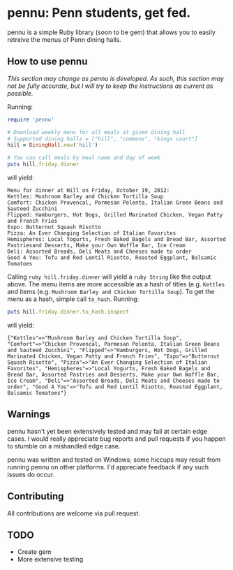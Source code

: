 # pennu: Penn students, get fed. #

pennu is a simple Ruby library (soon to be gem) that allows you to easily retreive the menus of Penn dining halls.

## How to use pennu ##

*This section may change as pennu is developed.  As such, this section may not be fully accurate, but I will try to keep the instructions as current as possible.*

Running:

```ruby
require 'pennu'

# Download weekly menu for all meals at given dining hall
# Supported dining halls = ["hill", "commons", "kings court"]
hill = DiningHall.new('hill')

# You can call meals by meal name and day of week
puts hill.friday.dinner
```

will yield:
```
Menu for dinner at Hill on Friday, October 19, 2012:
Kettles: Mushroom Barley and Chicken Tortilla Soup
Comfort: Chicken Provencal, Parmesan Polenta, Italian Green Beans and Sauteed Zucchini
Flipped: Hamburgers, Hot Dogs, Grilled Marinated Chicken, Vegan Patty and French Fries
Expo: Butternut Squash Risotto
Pizza: An Ever Changing Selection of Italian Favorites
Hemispheres: Local Yogurts, Fresh Baked Bagels and Bread Bar, Assorted Pastriesand Desserts, Make your Own Waffle Bar, Ice Cream
Deli: Assorted Breads, Deli Meats and Cheeses made to order
Good 4 You: Tofu and Red Lentil Risotto, Roasted Eggplant, Balsamic Tomatoes
```

Calling ```ruby hill.friday.dinner``` will yield a ```ruby String``` like the output above.  The menu items are more accessible as a hash of titles (e.g. ```Kettles``` and items (e.g. ```Mushroom Barley and Chicken Tortilla Soup```).  To get the menu as a hash, simple call ```to_hash```.  Running:

```ruby
puts hill.friday.dinner.to_hash.inspect
```

will yield:
```
{"Kettles"=>"Mushroom Barley and Chicken Tortilla Soup", "Comfort"=>"Chicken Provencal, Parmesan Polenta, Italian Green Beans and Sauteed Zucchini", "Flipped"=>"Hamburgers, Hot Dogs, Grilled Marinated Chicken, Vegan Patty and French Fries", "Expo"=>"Butternut Squash Risotto", "Pizza"=>"An Ever Changing Selection of Italian Favorites", "Hemispheres"=>"Local Yogurts, Fresh Baked Bagels and Bread Bar, Assorted Pastries and Desserts, Make your Own Waffle Bar, Ice Cream", "Deli"=>"Assorted Breads, Deli Meats and Cheeses made to order", "Good 4 You"=>"Tofu and Red Lentil Risotto, Roasted Eggplant, Balsamic Tomatoes"}
```

## Warnings ##

pennu hasn't yet been extensively tested and may fail at certain edge cases.  I would really appreciate bug reports and pull requests if you happen to stumble on a mishandled edge case.

pennu was written and tested on Windows; some hiccups may result from running pennu on other platforms.  I'd appreciate feedback if any such issues do occur.

## Contributing ##

All contributions are welcome via pull request.

## TODO ##
*	Create gem
* More extensive testing